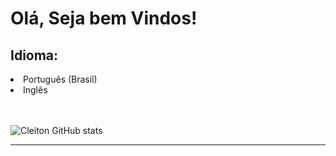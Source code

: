 <h1>Olá, Seja bem Vindos!</h1>
<h2>Idioma:</h2>    
<li>Português (Brasil)</li>
<li>Inglês</li>
<br/>
<br/>

![Cleiton GitHub stats](https://github-readme-stats.vercel.app/api?username=CleitonSousaa&show_icons=true&theme=transparent)

<hr/>


